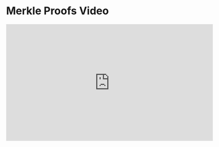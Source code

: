 # Merkle Proofs Video

<iframe width="560" height="315" src="https://www.youtube.com/embed/PbLnDcBThSc?rel=0" frameborder="0" allow="autoplay; encrypted-media" allowfullscreen></iframe>
